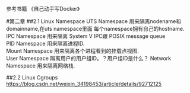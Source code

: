 参考书籍 《自己动手写Docker》

#第二章
##2.1 Linux Namespace
UTS Namespace 用来隔离nodename和domainname,在uts namespace里面
每个namespace拥有自己的hostname.  
IPC Namespace 用来隔离 System V IPC跟 POSIX message queue  
PID Namespace 用来隔离进程ID.  
Mount Namespace 用来隔离各个进程看到的挂载点视图.  
User Namespace 隔离用户的用户组ID。？用户组ID是什么？
Network Namespace 用来隔离网络栈.

##2.2 Linux Cgroups  
https://blog.csdn.net/weixin_34198453/article/details/92712125
